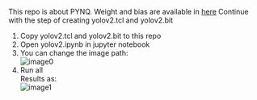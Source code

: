 This repo is about PYNQ.
Weight and bias are available in [here](https://pan.baidu.com/s/1v1U78fdYJ0p8XWmWXA3P0Q)
Continue with the step of creating yolov2.tcl and yolov2.bit
1. Copy yolov2.tcl and yolov2.bit to this repo
2. Open yolov2.ipynb in jupyter notebook
3. You can change the image path:  
![image0](https://github.com/dhm2013724/yolov2_xilinx_fpga/blob/master/pynq/img_path.png)
4. Run all  
Results as:  
![image1](https://github.com/dhm2013724/yolov2_xilinx_fpga/blob/master/pynq/result.jpg)


